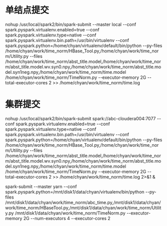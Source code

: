 
# 单结点提交
nohup /usr/local/spark2/bin/spark-submit --master local --conf spark.pyspark.virtualenv.enabled=true --conf spark.pyspark.virtualenv.type=native --conf spark.pyspark.virtualenv.bin.path=/usr/bin/virtualenv --conf spark.pyspark.python=/home/chyan/virtualenv/default/bin/python --py-files /home/chyan/work/time_norm/HBase_Tool.py,/home/chyan/work/time_norm/Utility.py  --files /home/chyan/work/time_norm/abst_title.model,/home/chyan/work/time_norm/abst_title.model.wv.syn0.npy,/home/chyan/work/time_norm/abst_title.model.syn1neg.npy,/home/chyan/work/time_norm/time.model /home/chyan/work/time_norm/TimeNorm.py --executor-memory 2G --total-executor-cores 2 >> /home/chyan/work/time_norm/time.log


# 集群提交

nohup /usr/local/spark2/bin/spark-submit spark://abc-cloudera004:7077 --conf spark.pyspark.virtualenv.enabled=true --conf spark.pyspark.virtualenv.type=native --conf spark.pyspark.virtualenv.bin.path=/usr/bin/virtualenv --conf spark.pyspark.python=/home/chyan/virtualenv/default/bin/python --py-files /home/chyan/work/time_norm/HBase_Tool.py,/home/chyan/work/time_norm/Utility.py  --files /home/chyan/work/time_norm/abst_title.model,/home/chyan/work/time_norm/abst_title.model.wv.syn0.npy,/home/chyan/work/time_norm/abst_title.model.syn1neg.npy,/home/chyan/work/time_norm/time.model /home/chyan/work/time_norm/TimeNorm.py --executor-memory 2G --total-executor-cores 2 >> /home/chyan/work/time_norm/time.log 2>&1 &

spark-submit --master yarn --conf spark.pyspark.python=/mnt/disk1/data/chyan/virtualenv/bin/python --py-files /mnt/disk1/data/chyan/work/time_norm/abc_time.py,/mnt/disk1/data/chyan/work/time_norm/HBaseTool.py,/mnt/disk1/data/chyan/work/time_norm/Utility.py /mnt/disk1/data/chyan/work/time_norm/TimeNorm.py --executor-memory 2G --num-executors 4 --executor-cores 2